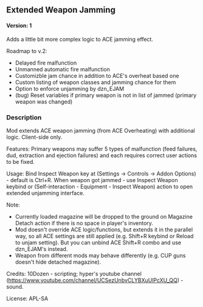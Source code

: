 ## Extended Weapon Jamming

#### Version: 1

Adds a little bit more complex logic to ACE jamming effect.

Roadmap to v.2:
- Delayed fire malfunction
- Unmanned automatic fire malfunction
- Customizble jam chance in addition to ACE's overheat based one
- Custom listing of weapon classes and jamming chance for them
- Option to enforce unjamming by dzn_EJAM
- (bug) Reset variables if primary weapon is not in list of jammed (primary weapon was changed)

### Description

Mod extends ACE weapon jamming (from ACE Overheating) with additional logic. 
Client-side only.

Features:
Primary weapons may suffer 5 types of malfunction (feed failures, dud, extraction and ejection failures) and each requires correct user actions to be fixed.

Usage:
Bind Inspect Weapon key at (Settings -> Controls -> Addon Options) - default is Ctrl+R.
When weapon got jammed - use Inspect Weapon keybind or (Self-interaction - Equipment - Inspect Weapon) action to open extended unjamming interface.

Note:
- Currently loaded magazine will be dropped to the ground on Magazine Detach action if there is no space in player's inventory.
- Mod doesn't override ACE logic/functions, but extends it in the parallel way, so all ACE settings are still applied (e.g. Shift+R keybind or Reload to unjam setting). But you can unbind ACE Shift+R combo and use dzn_EJAM's instead.
- Weapon from different mods may behave differently (e.g. CUP guns doesn't hide detached magazine).

Credits:
10Dozen - scripting;
hyper's youtube channel (https://www.youtube.com/channel/UCSezUnbvCLYBXuUlPcXU_QQ) - sound.

License: APL-SA

